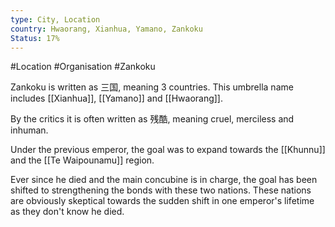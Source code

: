 ```yaml
---
type: City, Location
country: Hwaorang, Xianhua, Yamano, Zankoku
Status: 17%
---
```


#Location #Organisation #Zankoku


Zankoku is written as 三国, meaning 3 countries. This umbrella name includes [[Xianhua]], [[Yamano]] and [[Hwaorang]].

By the critics it is often written as 残酷, meaning cruel, merciless and inhuman.

Under the previous emperor, the goal was to expand towards the [[Khunnu]] and the [[Te Waipounamu]] region. 

Ever since he died and the main concubine is in charge, the goal has been shifted to strengthening the bonds with these two nations. These nations are obviously skeptical towards the sudden shift in one emperor's lifetime as they don't know he died.

